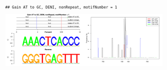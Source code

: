 

```
## Gain AT to GC, DENI, nonRepeat, motifNumber = 1
```

![plot of chunk motifPValues](figure/motifPValues.png) 
  
